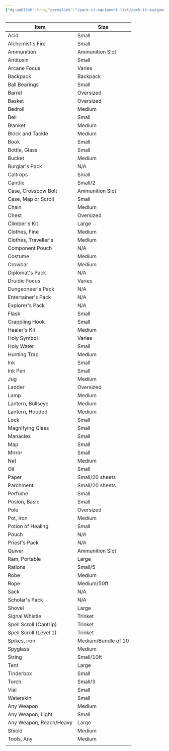 ```yaml
---
{"dg-publish":true,"permalink":"/pack-it-equipment-list/pack-it-equipment-list/"}
---
```



| Item                    | Size                |
| ----------------------- | ------------------- |
| Acid                    | Small               |
| Alchemist's Fire        | Small               |
| Ammunition              | Ammunition Slot     |
| Antitoxin               | Small               |
| Arcane Focus            | Varies              |
| Backpack                | Backpack            |
| Ball Bearings           | Small               |
| Barrel                  | Oversized           |
| Basket                  | Oversized           |
| Bedroll                 | Medium              |
| Bell                    | Small               |
| Blanket                 | Medium              |
| Block and Tackle        | Medium              |
| Book                    | Small               |
| Bottle, Glass           | Small               |
| Bucket                  | Medium              |
| Burglar's Pack          | N/A                 |
| Caltrops                | Small               |
| Candle                  | Small/2             |
| Case, Crossbow Bolt     | Ammunition Slot     |
| Case, Map or Scroll     | Small               |
| Chain                   | Medium              |
| Chest                   | Oversized           |
| Climber's Kit           | Large               |
| Clothes, Fine           | Medium              |
| Clothes, Traveller's    | Medium              |
| Component Pouch         | N/A                 |
| Costume                 | Medium              |
| Crowbar                 | Medium              |
| Diplomat's Pack         | N/A                 |
| Druidic Focus           | Varies              |
| Dungeoneer's Pack       | N/A                 |
| Entertainer's Pack      | N/A                 |
| Explorer's Pack         | N/A                 |
| Flask                   | Small               |
| Grappling Hook          | Small               |
| Healer's Kit            | Medium              |
| Holy Symbol             | Varies              |
| Holy Water              | Small               |
| Hunting Trap            | Medium              |
| Ink                     | Small               |
| Ink Pen                 | Small               |
| Jug                     | Medium              |
| Ladder                  | Oversized           |
| Lamp                    | Medium              |
| Lantern, Bullseye       | Medium              |
| Lantern, Hooded         | Medium              |
| Lock                    | Small               |
| Magnifying Glass        | Small               |
| Manacles                | Small               |
| Map                     | Small               |
| Mirror                  | Small               |
| Net                     | Medium              |
| Oil                     | Small               |
| Paper                   | Small/20 sheets     |
| Parchment               | Small/20 sheets     |
| Perfume                 | Small               |
| Posion, Basic           | Small               |
| Pole                    | Oversized           |
| Pot, Iron               | Medium              |
| Potion of Healing       | Small               |
| Pouch                   | N/A                 |
| Priest's Pack           | N/A                 |
| Quiver                  | Ammunition Slot     |
| Ram, Portable           | Large               |
| Rations                 | Small/5             |
| Robe                    | Medium              |
| Rope                    | Medium/50ft         |
| Sack                    | N/A                 |
| Scholar's Pack          | N/A                 |
| Shovel                  | Large               |
| Signal Whistle          | Trinket             |
| Spell Scroll (Cantrip)  | Trinket             |
| Spell Scroll (Level 1)  | Trinket             |
| Spikes, iron            | Medium/Bundle of 10 |
| Spyglass                | Medium              |
| String                  | Small/10ft          |
| Tent                    | Large               |
| Tinderbox               | Small               |
| Torch                   | Small/3             |
| Vial                    | Small               |
| Waterskin               | Small               |
| Any Weapon              | Medium              |
| Any Weapon, Light       | Small               |
| Any Weapon, Reach/Heavy | Large               |
| Shield                  | Medium              |
| Tools, Any              | Medium              |
|                         |                     |
